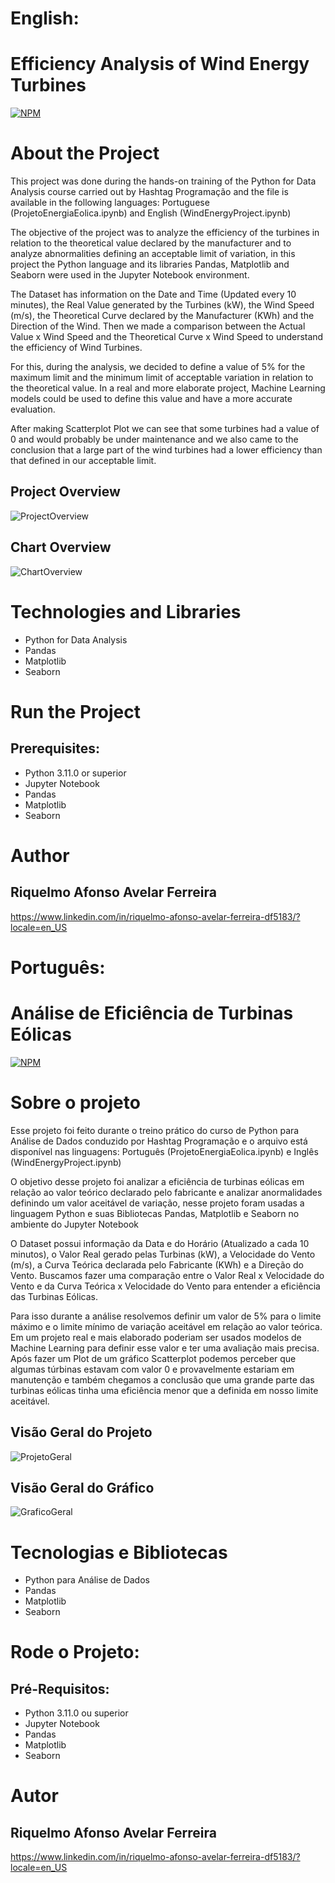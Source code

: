 # English:
# Efficiency Analysis of Wind Energy Turbines
[![NPM](https://img.shields.io/npm/l/react)](https://github.com/RiquelmoFerreira/Wind_Energy_Project/blob/main/LICENSE)

# About the Project

This project was done during the hands-on training of the Python for Data Analysis course carried out by Hashtag Programação and the file is available in the following languages: Portuguese (ProjetoEnergiaEolica.ipynb) and English (WindEnergyProject.ipynb)

The objective of the project was to analyze the efficiency of the turbines in relation to the theoretical value declared by the manufacturer and to analyze abnormalities defining an acceptable limit of variation, in this project the Python language and its libraries Pandas, Matplotlib and Seaborn were used in the Jupyter Notebook environment.

The Dataset has information on the Date and Time (Updated every 10 minutes), the Real Value generated by the Turbines (kW), the Wind Speed (m/s), the Theoretical Curve declared by the Manufacturer (KWh) and the Direction of the Wind. Then we made a comparison between the Actual Value x Wind Speed and the Theoretical Curve x Wind Speed to understand the efficiency of Wind Turbines.

For this, during the analysis, we decided to define a value of 5% for the maximum limit and the minimum limit of acceptable variation in relation to the theoretical value. In a real and more elaborate project, Machine Learning models could be used to define this value and have a more accurate evaluation.

After making Scatterplot Plot we can see that some turbines had a value of 0 and would probably be under maintenance and we also came to the conclusion that a large part of the wind turbines had a lower efficiency than that defined in our acceptable limit.

## Project Overview
![ProjectOverview](https://github.com/RiquelmoFerreira/Wind_Energy_Project/blob/main/Imagem1.png)

## Chart Overview
![ChartOverview](https://github.com/RiquelmoFerreira/Wind_Energy_Project/blob/main/Imagem2.png)

# Technologies and Libraries

- Python for Data Analysis
- Pandas
- Matplotlib
- Seaborn

# Run the Project
## Prerequisites:
- Python 3.11.0 or superior
- Jupyter Notebook
- Pandas
- Matplotlib
- Seaborn

# Author
## Riquelmo Afonso Avelar Ferreira

https://www.linkedin.com/in/riquelmo-afonso-avelar-ferreira-df5183/?locale=en_US
#

# Português: 
# Análise de Eficiência de Turbinas Eólicas
[![NPM](https://img.shields.io/npm/l/react)](https://github.com/RiquelmoFerreira/Wind_Energy_Project/blob/main/LICENSE)

# Sobre o projeto

Esse projeto foi feito durante o treino prático do curso de Python para Análise de Dados conduzido por Hashtag Programação e o arquivo está disponível nas linguagens: Português (ProjetoEnergiaEolica.ipynb) e Inglês (WindEnergyProject.ipynb)

O objetivo desse projeto foi analizar a eficiência de turbinas eólicas em relação ao valor teórico declarado pelo fabricante e analizar anormalidades definindo um valor aceitável de variação, nesse projeto foram usadas a linguagem Python e suas Bibliotecas Pandas, Matplotlib e Seaborn no ambiente do Jupyter Notebook

O Dataset possui informação da Data e do Horário (Atualizado a cada 10 minutos), o Valor Real gerado pelas Turbinas (kW), a Velocidade do Vento (m/s), a Curva Teórica declarada pelo Fabricante (KWh) e a Direção do Vento. Buscamos fazer uma comparação entre o Valor Real x Velocidade do Vento e da Curva Teórica x Velocidade do Vento para entender a eficiência das Turbinas Eólicas.

Para isso durante a análise resolvemos definir um valor de 5% para o limite máximo e o limite mínimo de variação aceitável em relação ao valor teórica. Em um projeto real e mais elaborado poderiam ser usados modelos de Machine Learning para definir esse valor e ter uma avaliação mais precisa. Após fazer um Plot de um gráfico Scatterplot podemos perceber que algumas túrbinas estavam com valor 0 e provavelmente estariam em manutenção e também chegamos a conclusão que uma grande parte das turbinas eólicas tinha uma eficiência menor que a definida em nosso limite aceitável.

## Visão Geral do Projeto
![ProjetoGeral](https://github.com/RiquelmoFerreira/Wind_Energy_Project/blob/main/Imagem1.png)

## Visão Geral do Gráfico
![GraficoGeral](https://github.com/RiquelmoFerreira/Wind_Energy_Project/blob/main/Imagem2.png)

# Tecnologias e Bibliotecas

- Python para Análise de Dados
- Pandas
- Matplotlib
- Seaborn

# Rode o Projeto:
## Pré-Requisitos:
- Python 3.11.0 ou superior
- Jupyter Notebook
- Pandas
- Matplotlib
- Seaborn

# Autor
## Riquelmo Afonso Avelar Ferreira

https://www.linkedin.com/in/riquelmo-afonso-avelar-ferreira-df5183/?locale=en_US


 



 

